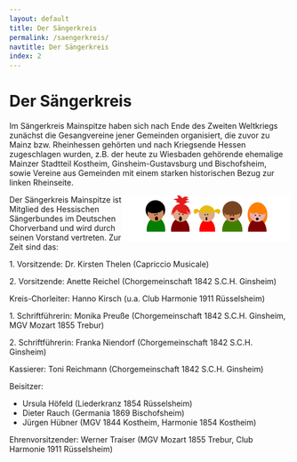 ```yaml
---
layout: default
title: Der Sängerkreis
permalink: /saengerkreis/
navtitle: Der Sängerkreis
index: 2
---
```

# Der Sängerkreis

Im Sängerkreis Mainspitze haben sich nach Ende des Zweiten Weltkriegs zunächst die Gesangvereine jener Gemeinden organisiert, die zuvor zu Mainz bzw. Rheinhessen gehörten und nach  Kriegsende Hessen zugeschlagen wurden, z.B. der heute zu Wiesbaden gehörende ehemalige Mainzer Stadtteil Kostheim, Ginsheim-Gustavsburg und Bischofsheim, sowie Vereine aus Gemeinden mit einem starken historischen Bezug zur linken Rheinseite.

<img style="width: 300px; float: right;" alt="Chor" src="/Saengerkreis/Saenger.png">
Der Sängerkreis Mainspitze ist Mitglied des Hessischen Sängerbundes im Deutschen Chorverband und wird durch seinen Vorstand vertreten. Zur Zeit sind das:

1\. Vorsitzende: Dr. Kirsten Thelen (Capriccio Musicale)

2\. Vorsitzende: Anette Reichel (Chorgemeinschaft 1842 S.C.H. Ginsheim)

Kreis-Chorleiter: Hanno Kirsch (u.a. Club Harmonie 1911 Rüsselsheim)

1\. Schriftführerin: Monika Preuße (Chorgemeinschaft 1842 S.C.H. Ginsheim, MGV Mozart 1855 Trebur)

2\. Schriftführerin: Franka Niendorf (Chorgemeinschaft 1842 S.C.H. Ginsheim)

Kassierer: Toni Reichmann (Chorgemeinschaft 1842 S.C.H. Ginsheim)

Beisitzer:
- Ursula Höfeld (Liederkranz 1854 Rüsselsheim)
- Dieter Rauch (Germania 1869 Bischofsheim)
- Jürgen Hübner (MGV 1844 Kostheim, Harmonie 1854 Kostheim)

Ehrenvorsitzender: Werner Traiser (MGV Mozart 1855 Trebur, Club Harmonie 1911 Rüsselsheim)
